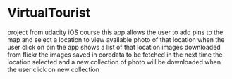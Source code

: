 # VirtualTourist
project from udacity iOS course
this app allows the user to add pins to the map and select a location to view available photo of that location
when the user click on pin the app shows a list of that location images downloaded from flickr
the images saved in coredata to be fetched in the next time the location selected
and a new collection of photo will be downloaded when the user click on new collection 
